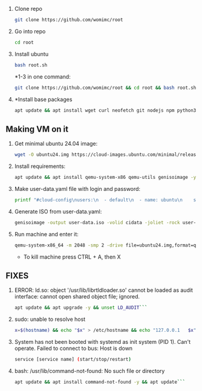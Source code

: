 1. Clone repo
    ```bash
    git clone https://github.com/womimc/root
    ```
2. Go into repo
    ```bash
   cd root
    ```
3. Install ubuntu
    ```bash
   bash root.sh
    ```
    *1-3 in one command:
   ```bash
   git clone https://github.com/womimc/root && cd root && bash root.sh
    ```
5. *Install base packages
    ```bash
   apt update && apt install wget curl neofetch git nodejs npm python3 python3-pip pipx unzip zip tar tmux tmate nano bash-completion man-db -y```

## Making VM on it
1. Get minimal ubuntu 24.04 image:
   ```bash
   wget -O ubuntu24.img https://cloud-images.ubuntu.com/minimal/releases/noble/release/ubuntu-24.04-minimal-cloudimg-amd64.img```
2. Install requirements:
   ```bash
   apt update && apt install qemu-system-x86 qemu-utils genisoimage -y```
3. Make user-data.yaml file with login and password:
   ```bash
   printf "#cloud-config\nusers:\n  - default\n  - name: ubuntu\n    sudo: ALL=(ALL) NOPASSWD:ALL\n    groups: users, admin\n    shell: /bin/bash\n    plain_text_passwd: 'ubuntu'\n    lock_passwd: false\nchpasswd:\n  expire: false\nssh_pwauth: true\n" > user-data.yaml```
4. Generate ISO from user-data.yaml:
   ```bash
   genisoimage -output user-data.iso -volid cidata -joliet -rock user-data.yaml```
5. Run machine and enter it:
    ```bash
    qemu-system-x86_64 -m 2048 -smp 2 -drive file=ubuntu24.img,format=qcow2 -drive file=user-data.iso,format=raw -net nic -net user -nographic
    ```
   - To kill machine press CTRL + A, then X


## FIXES
1. ERROR: ld.so: object '/usr/lib/librtldloader.so' cannot be loaded as audit interface: cannot open shared object file; ignored.
    ```bash
   apt update && apt upgrade -y && unset LD_AUDIT```
3. sudo: unable to resolve host
   ```bash
   x=$(hostname) && echo "$x" > /etc/hostname && echo "127.0.0.1   $x" >> /etc/hosts```
5. System has not been booted with systemd as init system (PID 1). Can't operate.
   Failed to connect to bus: Host is down
   ```bash
   service [service name] (start/stop/restart)
   ```
7. bash: /usr/lib/command-not-found: No such file or directory
   ```bash
   apt update && apt install command-not-found -y && apt update```
